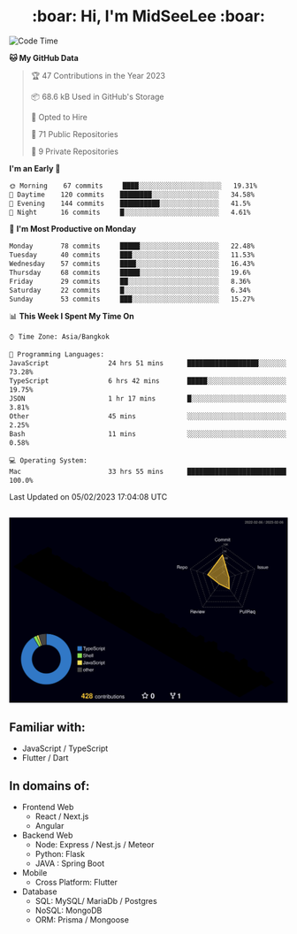 <h1 align="center"> :boar: Hi, I'm MidSeeLee :boar:</h1>
 
<!--START_SECTION:waka-->
![Code Time](http://img.shields.io/badge/Code%20Time-224%20hrs%2044%20mins-blue)

**🐱 My GitHub Data** 

> 🏆 47 Contributions in the Year 2023
 > 
> 📦 68.6 kB Used in GitHub's Storage 
 > 
> 💼 Opted to Hire
 > 
> 📜 71 Public Repositories 
 > 
> 🔑 9 Private Repositories  
 > 
**I'm an Early 🐤** 

```text
🌞 Morning    67 commits     ████░░░░░░░░░░░░░░░░░░░░░   19.31% 
🌆 Daytime    120 commits    ████████░░░░░░░░░░░░░░░░░   34.58% 
🌃 Evening    144 commits    ██████████░░░░░░░░░░░░░░░   41.5% 
🌙 Night      16 commits     █░░░░░░░░░░░░░░░░░░░░░░░░   4.61%

```
📅 **I'm Most Productive on Monday** 

```text
Monday       78 commits     █████░░░░░░░░░░░░░░░░░░░░   22.48% 
Tuesday      40 commits     ███░░░░░░░░░░░░░░░░░░░░░░   11.53% 
Wednesday    57 commits     ████░░░░░░░░░░░░░░░░░░░░░   16.43% 
Thursday     68 commits     █████░░░░░░░░░░░░░░░░░░░░   19.6% 
Friday       29 commits     ██░░░░░░░░░░░░░░░░░░░░░░░   8.36% 
Saturday     22 commits     █░░░░░░░░░░░░░░░░░░░░░░░░   6.34% 
Sunday       53 commits     ███░░░░░░░░░░░░░░░░░░░░░░   15.27%

```


📊 **This Week I Spent My Time On** 

```text
⌚︎ Time Zone: Asia/Bangkok

💬 Programming Languages: 
JavaScript               24 hrs 51 mins      ██████████████████░░░░░░░   73.28% 
TypeScript               6 hrs 42 mins       █████░░░░░░░░░░░░░░░░░░░░   19.75% 
JSON                     1 hr 17 mins        █░░░░░░░░░░░░░░░░░░░░░░░░   3.81% 
Other                    45 mins             ░░░░░░░░░░░░░░░░░░░░░░░░░   2.25% 
Bash                     11 mins             ░░░░░░░░░░░░░░░░░░░░░░░░░   0.58%

💻 Operating System: 
Mac                      33 hrs 55 mins      █████████████████████████   100.0%

```


 Last Updated on 05/02/2023 17:04:08 UTC
<!--END_SECTION:waka-->

##

![](./profile-3d-contrib/profile-night-rainbow.svg)

## Familiar with:
- JavaScript / TypeScript
- Flutter / Dart

## In domains of:
- Frontend Web
  - React / Next.js
  - Angular
- Backend Web
  - Node: Express / Nest.js / Meteor
  - Python: Flask
  - JAVA : Spring Boot
- Mobile
  - Cross Platform: Flutter
- Database
  - SQL: MySQL/ MariaDb / Postgres
  - NoSQL: MongoDB
  - ORM: Prisma / Mongoose
